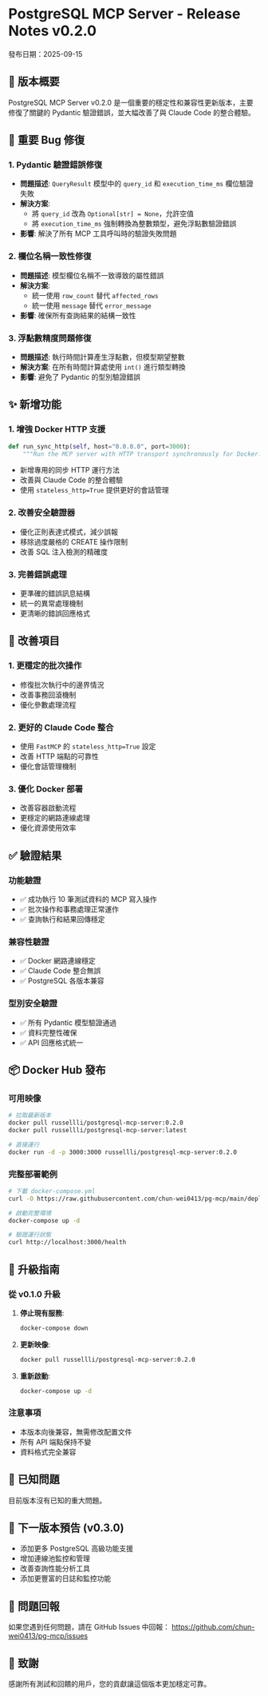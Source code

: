 # PostgreSQL MCP Server - Release Notes v0.2.0

發布日期：2025-09-15

## 🎯 版本概要

PostgreSQL MCP Server v0.2.0 是一個重要的穩定性和兼容性更新版本，主要修復了關鍵的 Pydantic 驗證錯誤，並大幅改善了與 Claude Code 的整合體驗。

## 🐛 重要 Bug 修復

### 1. Pydantic 驗證錯誤修復
- **問題描述**: `QueryResult` 模型中的 `query_id` 和 `execution_time_ms` 欄位驗證失敗
- **解決方案**:
  - 將 `query_id` 改為 `Optional[str] = None`，允許空值
  - 將 `execution_time_ms` 強制轉換為整數類型，避免浮點數驗證錯誤
- **影響**: 解決了所有 MCP 工具呼叫時的驗證失敗問題

### 2. 欄位名稱一致性修復
- **問題描述**: 模型欄位名稱不一致導致的屬性錯誤
- **解決方案**:
  - 統一使用 `row_count` 替代 `affected_rows`
  - 統一使用 `message` 替代 `error_message`
- **影響**: 確保所有查詢結果的結構一致性

### 3. 浮點數精度問題修復
- **問題描述**: 執行時間計算產生浮點數，但模型期望整數
- **解決方案**: 在所有時間計算處使用 `int()` 進行類型轉換
- **影響**: 避免了 Pydantic 的型別驗證錯誤

## ✨ 新增功能

### 1. 增強 Docker HTTP 支援
```python
def run_sync_http(self, host="0.0.0.0", port=3000):
    """Run the MCP server with HTTP transport synchronously for Docker."""
```
- 新增專用的同步 HTTP 運行方法
- 改善與 Claude Code 的整合體驗
- 使用 `stateless_http=True` 提供更好的會話管理

### 2. 改善安全驗證器
- 優化正則表達式模式，減少誤報
- 移除過度嚴格的 CREATE 操作限制
- 改善 SQL 注入檢測的精確度

### 3. 完善錯誤處理
- 更準確的錯誤訊息結構
- 統一的異常處理機制
- 更清晰的錯誤回應格式

## 🔧 改善項目

### 1. 更穩定的批次操作
- 修復批次執行中的邊界情況
- 改善事務回滾機制
- 優化參數處理流程

### 2. 更好的 Claude Code 整合
- 使用 `FastMCP` 的 `stateless_http=True` 設定
- 改善 HTTP 端點的可靠性
- 優化會話管理機制

### 3. 優化 Docker 部署
- 改善容器啟動流程
- 更穩定的網路連線處理
- 優化資源使用效率

## ✅ 驗證結果

### 功能驗證
- ✅ 成功執行 10 筆測試資料的 MCP 寫入操作
- ✅ 批次操作和事務處理正常運作
- ✅ 查詢執行和結果回傳穩定

### 兼容性驗證
- ✅ Docker 網路連線穩定
- ✅ Claude Code 整合無誤
- ✅ PostgreSQL 各版本兼容

### 型別安全驗證
- ✅ 所有 Pydantic 模型驗證通過
- ✅ 資料完整性確保
- ✅ API 回應格式統一

## 📦 Docker Hub 發布

### 可用映像
```bash
# 拉取最新版本
docker pull russellli/postgresql-mcp-server:0.2.0
docker pull russellli/postgresql-mcp-server:latest

# 直接運行
docker run -d -p 3000:3000 russellli/postgresql-mcp-server:0.2.0
```

### 完整部署範例
```bash
# 下載 docker-compose.yml
curl -O https://raw.githubusercontent.com/chun-wei0413/pg-mcp/main/deployment/docker/docker-compose.yml

# 啟動完整環境
docker-compose up -d

# 驗證運行狀態
curl http://localhost:3000/health
```

## 🔄 升級指南

### 從 v0.1.0 升級
1. **停止現有服務**:
   ```bash
   docker-compose down
   ```

2. **更新映像**:
   ```bash
   docker pull russellli/postgresql-mcp-server:0.2.0
   ```

3. **重新啟動**:
   ```bash
   docker-compose up -d
   ```

### 注意事項
- 本版本向後兼容，無需修改配置文件
- 所有 API 端點保持不變
- 資料格式完全兼容

## 🐛 已知問題

目前版本沒有已知的重大問題。

## 🔮 下一版本預告 (v0.3.0)

- 添加更多 PostgreSQL 高級功能支援
- 增加連線池監控和管理
- 改善查詢性能分析工具
- 添加更豐富的日誌和監控功能

## 📧 問題回報

如果您遇到任何問題，請在 GitHub Issues 中回報：
https://github.com/chun-wei0413/pg-mcp/issues

## 🙏 致謝

感謝所有測試和回饋的用戶，您的貢獻讓這個版本更加穩定可靠。